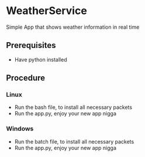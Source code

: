 # WeatherService
Simple App that shows weather information in real time

## Prerequisites
 - Have python installed


## Procedure

### Linux
 - Run the bash file, to install all necessary packets
 - Run the app.py, enjoy your new app nigga

### Windows
 - Run the batch file, to install all necessary packets
 - Run the app.py, enjoy your new app nigga 
